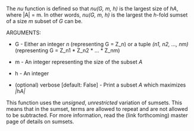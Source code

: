 The _nu_ function is defined so that _nu(G, m, h)_ is the largest size of _hA_, where \|A\| = m. In other words, _nu(G, m, h)_ is the largest the _h_-fold sumset of a size _m_ subset of _G_ can be.

ARGUMENTS:

* G - Either an integer _n_ (representing G = Z\_n) or a tuple _(n1, n2, ..., nm)_ (representing G = Z\_n1 * Z\_n2 * ... * Z\_nm)

* m - An integer representing the size of the subset _A_

* h - An integer

* (optional) verbose \[default: False\] - Print a subset _A_ which maximizes _|hA|_

This function uses the _unsigned_, _unrestricted_ variation of sumsets. This means that in the sumset, terms are allowed to repeat and are not allowed to be subtracted. For more information, read the (link forthcoming) master page of details on sumsets.
